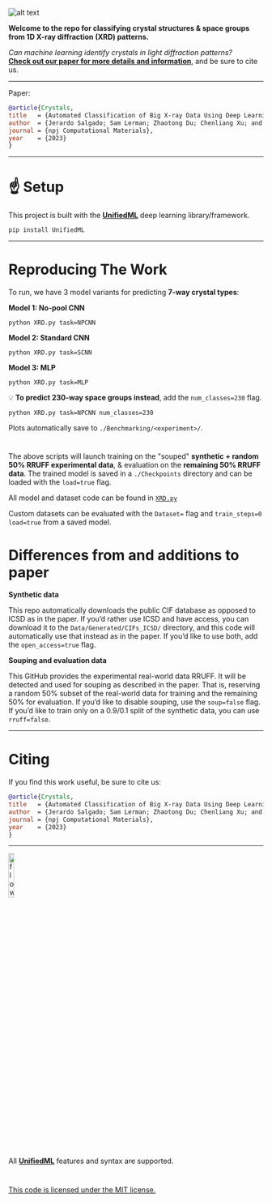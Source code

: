 ![alt text](https://i.imgur.com/0Qp4YOb.png)

**Welcome to the repo for classifying crystal structures & space groups from 1D X-ray diffraction (XRD) patterns.**

*Can machine learning identify crystals in light diffraction patterns?* </br>
**[Check out our paper for more details and information](https://www.researchgate.net/publication/370624389_Automated_Classification_of_Big_X-ray_Diffraction_Data_Using_Deep_Learning_Models)**, and be sure to cite us.
 
---

Paper:

```bibtex
@article{Crystals,
title   = {Automated Classification of Big X-ray Data Using Deep Learning Models},
author  = {Jerardo Salgado; Sam Lerman; Zhaotong Du; Chenliang Xu; and Niaz Abdolrahim},
journal = {npj Computational Materials},
year    = {2023}
}
```

---

# :point_up: Setup

This project is built with the **[UnifiedML](https://github.com/AGI-init/UnifiedML)** deep learning library/framework.

```console
pip install UnifiedML
```

---

# Reproducing The Work

To run, we have 3 model variants for predicting **7-way crystal types**:

**Model 1: No-pool CNN**

```console
python XRD.py task=NPCNN
```

**Model 2: Standard CNN**

```console
python XRD.py task=SCNN
```

**Model 3: MLP**

```console
python XRD.py task=MLP
```

:bulb: **To predict 230-way space groups instead**, add the ```num_classes=230``` flag.

```console
python XRD.py task=NPCNN num_classes=230
```

Plots automatically save to ```./Benchmarking/<experiment>/```.

#

The above scripts will launch training on the "souped" **synthetic + random 50% RRUFF experimental data**, & evaluation on the **remaining 50% RRUFF data**. The trained model is saved in a ```./Checkpoints``` directory and can be loaded with the ```load=true``` flag.

All model and dataset code can be found in [```XRD.py```](XRD.py)

Custom datasets can be evaluated with the ```Dataset=``` flag and ```train_steps=0 load=true``` from a saved model.

# Differences from and additions to paper

**Synthetic data**

This repo automatically downloads the public CIF database as opposed to ICSD as in the paper. If you’d rather use ICSD and have access, you can download it to the ```Data/Generated/CIFs_ICSD/``` directory, and this code will automatically use that instead as in the paper. If you’d like to use both, add the ```open_access=true``` flag.

**Souping and evaluation data**

This GitHub provides the experimental real-world data RRUFF. It will be detected and used for souping as described in the paper. That is, reserving a random 50% subset of the real-world data for training and the remaining 50% for evaluation. If you’d like to disable souping, use the ```soup=false``` flag. If you’d like to train only on a 0.9/0.1 split of the synthetic data, you can use ```rruff=false```.

---

# Citing

If you find this work useful, be sure to cite us:

```bibtex
@article{Crystals,
title   = {Automated Classification of Big X-ray Data Using Deep Learning Models},
author  = {Jerardo Salgado; Sam Lerman; Zhaotong Du; Chenliang Xu; and Niaz Abdolrahim},
journal = {npj Computational Materials},
year    = {2023}
}
```

---

<a href="http://www.github.com/AGI-init/UnifiedML" target="_blank">
<img width="15%" alt="flowchart" src="https://i.imgur.com/Ya9FpIJ.png">
</a>

All **[UnifiedML](https://github.com/AGI-init/UnifiedML)** features and syntax are supported.

#

[This code is licensed under the MIT license.](MIT_LICENSE)